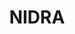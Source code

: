---
layout: post
title: "NIDRA"
intro: "How do we improve the sleep quality of Indians? [15 days UX course work]"
brief: "A smart sleeping POD for busy Indians."
image: "nidra/hero.png"
tags: [UX]

partials:
  
  - name    : section-image-full-width
    image   : nidra/hero.png
    alt     : full-width-image

  - name    : section-content
    columns :
        - column      : col-md-8 col-sm-12
          heading     : Overview
          description : |
            This is a project done under the guidance of Prof. Anirudha Joshi during the Monsoon course on HCI 2019. The course is a 15 days hands-on deep dive into HCI processes to solve user problems.</br></br>We started with design a design brief, conducted contextual user interviews, analysed the observations and proposed a solution. The goal of this project was to uncover the nuances of the problems using different UX processes than coming with the final solution.</br></br>More details about the project in the slides below.
        - column      : col-md-12 col-12
          description : |
            <div class="embed-responsive embed-responsive-16by9">
              <iframe src="https://docs.google.com/presentation/d/e/2PACX-1vSh3_NvJiZxYKstDUAoZ_xyhX4bo5GjXlXAAr77pgksB8cithRt-pUwynXkU_f44j61okbUEg-zG2_N/embed?start=false&loop=false&delayms=3000" frameborder="0" width="960" height="569" allowfullscreen="true" mozallowfullscreen="true" webkitallowfullscreen="true"></iframe>
            </div>            
  - name    : section-content
    columns :
      - column      : col-md-8 col-12
        subheading  : Learnings
        description : |
          Besides the major HCI processes like conducting the contextual enquiry, affinity & persona mapping, and conducting user testing. We learned more broad things like when to expand and focus on identified problems. How to set the goal of a given project? How to get stakeholders buy-in for investing in HCI processes? and many more.
            
  

---
